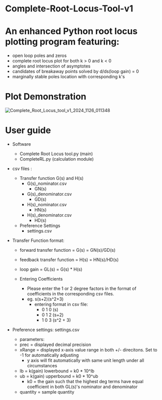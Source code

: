 # Complete-Root-Locus-Tool-v1 
# An enhanced Python root locus plotting program featuring:
  - open loop poles and zeros
  - complete root locus plot for both k > 0 and k < 0
  - angles and intersection of asymptotes
  - candidates of breakaway points solved by d/ds(loop gain) = 0
  - marginally stable poles location with corresponding k's
# Plot Demonstration
![Complete_Root_Locus_tool_v1_2024_1126_011348](https://github.com/user-attachments/assets/4d15991c-911e-4911-bfb0-8e96e8da6499)

# User guide
  - Software
    - Complete Root Locus tool.py (main)
    - CompleteRL.py (calculation module)

  - csv files :
    - Transfer function G(s) and H(s)
      - G(s)_nominator.csv
        - GN(s)
      - G(s)_denominator.csv
        - GD(s)
      - H(s)_nominator.csv
        - HN(s)
      - H(s)_denominator.csv
        - HD(s)
    - Preference Settings
      - settings.csv
        
  - Transfer Function format:
    - forward transfer function       = G(s)  = GN(s)/GD(s)
    - feedback transfer function      = H(s)  = HN(s)/HD(s)
    - loop gain                       = GL(s) = G(s) * H(s) 

    - Entering Coefficients
      - Please enter the 1 or 2 degree factors in the format of coefficients in the corresponding csv files.
      - eg. s(s+2)(s^2+3)
        - entering format in csv file:
          -    0     1   0   (s)
          -    0     1   2   (s+2)
          -    1     0   3   (s^2 + 3)

  - Preference settings: settings.csv
    - parameters:
    - prec     = displayed decimal precision
    - xRange   = displayed x-axis value range in both +/- direcitons. Set to -1 for automatically adjusting
      - y axis will fit automatically with same unit length under all circumstances
    - lb       = k(gain) lowerbound = k0 * 10^lb		
    - ub       = k(gain) upperbound = k0 * 10^ub
      - k0 = the gain such that the highest deg terms have equal coefficient in both GL(s)'s nominator and denominator
    - quantity = sample quantity
